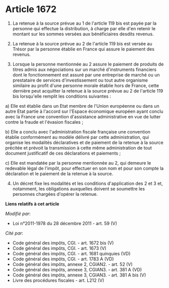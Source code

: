 # Article 1672

1. La retenue à la source prévue au 1 de l'article 119 bis est payée par la personne qui effectue la distribution, à charge
par elle d'en retenir le montant sur les sommes versées aux bénéficiaires desdits revenus. 

2. La retenue à la source prévue au 2 de l'article 119 bis est versée au Trésor par la personne établie en France qui assure
le paiement des revenus. 

3. Lorsque la personne mentionnée au 2 assure le paiement de produits de titres admis aux négociations sur un marché
d'instruments financiers dont le fonctionnement est assuré par une entreprise de marché ou un prestataire de services
d'investissement ou tout autre organisme similaire au profit d'une personne morale établie hors de France, cette dernière
peut acquitter la retenue à la source prévue au 2 de l'article 119 bis lorsqu'elle remplit les conditions suivantes : 

a) Elle est établie dans un Etat membre de l'Union européenne ou dans un autre Etat partie à l'accord sur l'Espace économique
européen ayant conclu avec la France une convention d'assistance administrative en vue de lutter contre la fraude et
l'évasion fiscales ; 

b) Elle a conclu avec l'administration fiscale française une convention établie conformément au modèle délivré par cette
administration, qui organise les modalités déclaratives et de paiement de la retenue à la source précitée et prévoit la
transmission à cette même administration de tout document justificatif de ces déclarations et paiements ; 

c) Elle est mandatée par la personne mentionnée au 2, qui demeure le redevable légal de l'impôt, pour effectuer en son nom et
pour son compte la déclaration et le paiement de la retenue à la source. 

4. Un décret fixe les modalités et les conditions d'application des 2 et 3 et, notamment, les obligations auxquelles doivent
se soumettre les personnes chargées d'opérer la retenue.

**Liens relatifs à cet article**

_Modifié par_:

  - Loi n°2011-1978 du 28 décembre 2011 - art. 59 (V)

_Cité par_:

  - Code général des impôts, CGI. - art. 1672 bis (V)
  - Code général des impôts, CGI. - art. 1673 (V)
  - Code général des impôts, CGI. - art. 1681 quinquies (VD)
  - Code général des impôts, CGI. - art. 1783 A (VD)
  - Code général des impôts, annexe 2, CGIAN2. - art. 52 (V)
  - Code général des impôts, annexe 3, CGIAN3. - art. 381 A (VD)
  - Code général des impôts, annexe 3, CGIAN3. - art. 381 A bis (V)
  - Livre des procédures fiscales - art. L212 (V)
